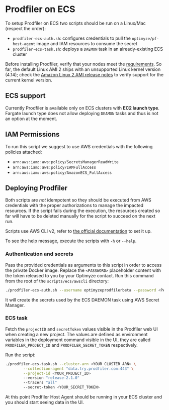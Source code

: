 # Prodfiler on ECS

To setup Prodfiler on ECS two scripts should be run on a Linux/Mac (respect the order):
* `prodfiler-ecs-auth.sh`: configures credentials to pull the `optimyze/pf-host-agent` image
and IAM resources to consume the secret
* `prodfiler-ecs-task.sh`: deploys a `DAEMON` task in an already-existing ECS cluster

Before installing Prodfiler, verify that your nodes meet the [requirements](README.md#supported-platforms).
So far, the default Linux AMI 2 ships with an unsupported Linux kernel version (4.14); check the
[Amazon Linux 2 AMI release notes](https://aws.amazon.com/amazon-linux-2/release-notes/) to verify 
support for the current kernel version.  

## ECS support

Currently Prodfiler is available only on ECS clusters with **EC2 launch type**.
Fargate launch type does not allow deploying `DEAMON` tasks and thus is not an option at the moment.

## IAM Permissions

To run this script we suggest to use AWS credentials with the following policies attached:   

* `arn:aws:iam::aws:policy/SecretsManagerReadWrite`
* `arn:aws:iam::aws:policy/IAMFullAccess`
* `arn:aws:iam::aws:policy/AmazonECS_FullAccess`

## Deploying Prodfiler 

Both scripts are _not_ idempotent so they should be executed from AWS credentials 
with the proper authorizations to manage the impacted resources. If the script fails during the execution,
the resources created so far will have to be deleted manually for the script to succeed on the next run.

Scripts use AWS CLI v2, refer to [the official documentation](https://docs.aws.amazon.com/cli/latest/userguide/install-cliv2.html)
to set it up. 

To see the help message, execute the scripts with `-h` or `--help`.

### Authentication and secrets

Pass the provided credentials as arguments to this script in order to access the private Docker image.
Replace the `<PASSWORD>` placeholder content with the token released to you by your Optimyze contact.
Run this command from the root of the `scripts/ecs/awscli` directory:

```bash
./prodfiler-ecs-auth.sh --username optimyzeprodfilerbeta --password <PASSWORD>
```

It will create the secrets used by the ECS DAEMON task using AWS Secret Manager.

### ECS task

Fetch the `projectID` and `secretToken` values visible in the Prodfiler web UI
when creating a new project.
The values are defined as environment variables in the deployment command visible in the UI,
they are called `PRODFILER_PROJECT_ID` and `PRODFILER_SECRET_TOKEN` respectively.

Run the script:

```bash
./prodfiler-ecs-task.sh --cluster-arn <YOUR_CLUSTER_ARN> \
        --collection-agent "data.try.prodfiler.com:443" \
        --project-id <YOUR_PROJECT_ID>
        --version "release-2.1.0"
        --tracers "all"
        --secret-token <YOUR_SECRET_TOKEN>
```
At this point Prodfiler Host Agent should be running in your ECS cluster and you should start seeing data in the UI.
